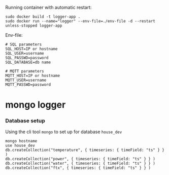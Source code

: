 
Running container with automatic restart:

```
sudo docker build -t logger-app .
sudo docker run --name="logger" --env-file=./env-file -d --restart unless-stopped logger-app

```

Env-file:
```
# SQL parameters
SQL_HOST=IP or hostname
SQL_USER=username
SQL_PASSWD=password
SQL_DATABASE=db name

# MQTT parameters
MQTT_HOST=IP or hostname
MQTT_USER=username
MQTT_PASSWD=password

```

# mongo logger

### Database setup
Using the cli tool `mongo` to set up for database `house_dev`
```
mongo hostname
use house_dev
db.createCollection("temperature", { timeseries: { timeField: "ts" } } )
db.createCollection("power", { timeseries: { timeField: "ts" } } )
db.createCollection("water", { timeseries: { timeField: "ts" } } )
db.createCollection("ftx", { timeseries: { timeField: "ts" } } )

```
